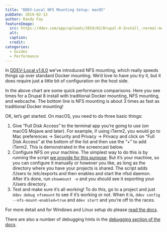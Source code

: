 ```yaml
---
title: "DDEV-Local NFS Mounting Setup: macOS"
pubDate: 2019-02-13
author: Randy Fay
featureImage:
  src: https://ddev.com/app/uploads/2019/02/Drupal-8-Install_-normal-mount-NFS-and-webcache-time-in-seconds-less-is-better.png
  alt:
  caption:
  credit:
categories:
  - Guides
  - Performance
---
```


In [DDEV-Local v1.6.0](https://ddev.com/ddev-local/ddev-v1-6-0-nfs-mounting-and-chocolatey/) we’ve introduced NFS mounting, which really speeds things up over standard Docker mounting. We’d love to have you try it, but it does require just a little bit of configuration on the host side.

In the above chart are some quick performance comparisons. Here you see times for a Drupal 8 install with traditional Docker mounting, NFS mounting, and webcache. The bottom line is NFS mounting is about 3 times as fast as traditional Docker mounting!

OK, let’s get started. On macOS, you need to do three basic things:

1. Give “Full Disk Access” to the terminal app you’re going to use (on macOS Mojave and later). For example, if using iTerm2, you would go to Mac preferences → Security and Privacy → Privacy and click on “Full Disk Access” at the bottom of the list and then use the “+” to add iTerm2\. This is demonstrated in the screencast below.
2. Configure NFS on your machine. The simplest way to do this is by running the script [we provide for this purpose](https://raw.githubusercontent.com/drud/ddev/master/scripts/macos%5Fddev%5Fnfs%5Fsetup.sh). But it’s your machine, so you can configure it manually or however you like, as long as the directory where you have your projects is shared. The script adds /Users to /etc/exports and then enables and start the nfsd daemon. After it’s done, run `showmount -e` and you should see it exporting your /Users directory.
3. Test and make sure it’s all working! To do this, go to a project and just `ddev debug nfsmount` to see if it’s working or not. When it is, `ddev config --nfs-mount-enabled=true` and `ddev start` and you’re off to the races.

For more detail and for Windows and Linux setup do please [read the docs](https://ddev.readthedocs.io/en/stable/users/performance/#using-nfs-to-mount-the-project-into-the-container).

There are also a number of debugging hints in the [debugging section of the docs](https://ddev.readthedocs.io/en/stable/users/performance/#debugging-ddev-start-failures-with-nfs%5Fmount%5Fenabled-true).
